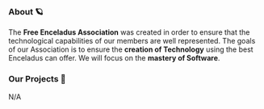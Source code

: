 ### About :ringed_planet:
The **Free Enceladus Association** was created in order to ensure that the technological capabilities of our members are well represented. 
The goals of our Association is to ensure the **creation of Technology** using the best Enceladus can offer. 
We will focus on the **mastery of Software**.

### Our Projects :star2:
N/A
